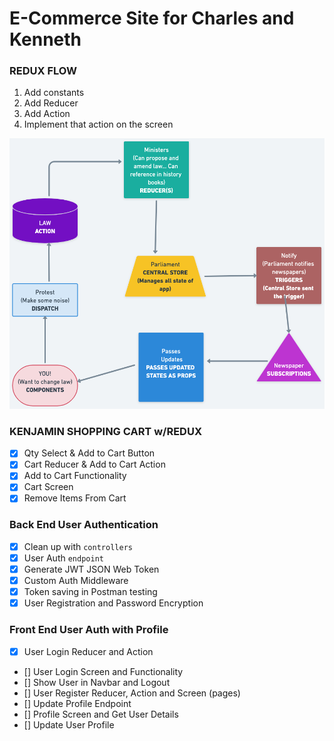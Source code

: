 # E-Commerce Site for Charles and Kenneth

### REDUX FLOW

1. Add constants
2. Add Reducer
3. Add Action
4. Implement that action on the screen

![REDUX FLOW](./REDUX.png)

### KENJAMIN SHOPPING CART w/REDUX

- [x] Qty Select & Add to Cart Button
- [x] Cart Reducer & Add to Cart Action
- [x] Add to Cart Functionality
- [x] Cart Screen
- [x] Remove Items From Cart

### Back End User Authentication

- [x] Clean up with `controllers`
- [x] User Auth `endpoint`
- [x] Generate JWT JSON Web Token
- [x] Custom Auth Middleware
- [x] Token saving in Postman testing
- [x] User Registration and Password Encryption

### Front End User Auth with Profile

- [x] User Login Reducer and Action
- [] User Login Screen and Functionality
- [] Show User in Navbar and Logout
- [] User Register Reducer, Action and Screen (pages)
- [] Update Profile Endpoint
- [] Profile Screen and Get User Details
- [] Update User Profile
